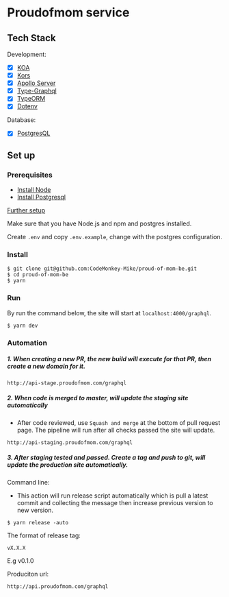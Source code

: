 # Proudofmom service

## Tech Stack

Development:
- [x] [KOA](https://github.com/koajs/koa)
- [x] [Kors](https://github.com/koajs/cors)
- [x] [Apollo Server](https://github.com/apollographql/apollo-server/tree/main/packages/apollo-server-koa)
- [x] [Type-Graphql](https://github.com/MichalLytek/type-graphql)
- [x] [TypeORM](https://github.com/typeorm/typeorm) 
- [x] [Dotenv](https://github.com/motdotla/dotenv)

Database: 
- [x] [PostgresQL](https://www.postgresql.org/)
## Set up


### Prerequisites

* [Install Node](https://nodejs.org/en/download/)
* [Install Postgresql](https://www.postgresql.org/download/)

[Further setup](https://github.com/CodeMonkey-Mike/proud-of-mom-be/tree/master/docs/SETUP_ENVIRONMENT.md)

Make sure that you have Node.js and npm and postgres installed.

Create `.env` and copy `.env.example`, change with the postgres configuration.
### Install

```
$ git clone git@github.com:CodeMonkey-Mike/proud-of-mom-be.git
$ cd proud-of-mom-be
$ yarn
```

### Run
By run the command below, the site will start at `localhost:4000/graphql`.

```
$ yarn dev
```
### Automation

##### 1.  When creating a new PR, the new build will execute for that PR, then create a new domain for it.

```
http://api-stage.proudofmom.com/graphql
```

##### 2.  When code is merged to master, will update the staging site automatically
- After code reviewed, use `Squash and merge` at the bottom of pull request page. The pipeline will run after all checks passed the site will update.
```
http://api-staging.proudofmom.com/graphql
```

##### 3. After staging tested and passed. Create a tag and push to git, will update the production site automatically.

Command line:
- This action will run release script automatically which is pull a latest commit and collecting the message then increase previous version to new version.

```
$ yarn release -auto
```
The format of release tag:
```
vX.X.X
```
E.g v0.1.0

Produciton url:
```
http://api.proudofmom.com/graphql
```